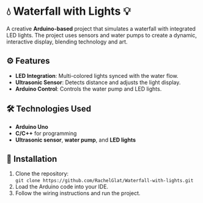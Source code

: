 

# 💧 Waterfall with Lights 💡

A creative **Arduino-based** project that simulates a waterfall with integrated LED lights. The project uses sensors and water pumps to create a dynamic, interactive display, blending technology and art.

## ⚙️ Features
- **LED Integration**: Multi-colored lights synced with the water flow.
- **Ultrasonic Sensor**: Detects distance and adjusts the light display.
- **Arduino Control**: Controls the water pump and LED lights.

## 🛠️ Technologies Used
- **Arduino Uno**
- **C/C++** for programming
- **Ultrasonic sensor**, **water pump**, and **LED lights**

## 🚀 Installation
1. Clone the repository:  
   `git clone https://github.com/RachelGlat/Waterfall-with-lights.git`
2. Load the Arduino code into your IDE.
3. Follow the wiring instructions and run the project.

